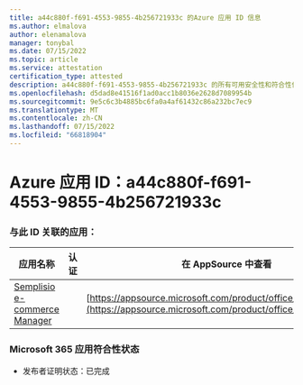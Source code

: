 ```yaml
---
title: a44c880f-f691-4553-9855-4b256721933c 的Azure 应用 ID 信息
ms.author: elmalova
author: elenamalova
manager: tonybal
ms.date: 07/15/2022
ms.topic: article
ms.service: attestation
certification_type: attested
description: a44c880f-f691-4553-9855-4b256721933c 的所有可用安全性和符合性信息信息。
ms.openlocfilehash: d5dad8e41516f1ad0acc1b8036e2628d7089954b
ms.sourcegitcommit: 9e5c6c3b4885bc6fa0a4af61432c86a232bc7ec9
ms.translationtype: MT
ms.contentlocale: zh-CN
ms.lasthandoff: 07/15/2022
ms.locfileid: "66818904"
---
```

# <a name="azure-app-id-a44c880f-f691-4553-9855-4b256721933c"></a>Azure 应用 ID：a44c880f-f691-4553-9855-4b256721933c


### <a name="apps-associated-with-this-id"></a>与此 ID 关联的应用：
| **应用名称** | **认证** | **在 AppSource 中查看** |
|--------------|---------------|-----------------------|
| [Semplisio e-commerce Manager](../forward/WA200004286.md) |  | [https://appsource.microsoft.com/product/office/WA200004286](https://appsource.microsoft.com/product/office/WA200004286) |

### <a name="microsoft-365-app-compliance-status"></a>Microsoft 365 应用符合性状态
- 发布者证明状态：已完成
